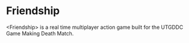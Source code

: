 # Friendship

<Friendship\> is a real time multiplayer action game built for the UTGDDC Game Making Death Match.